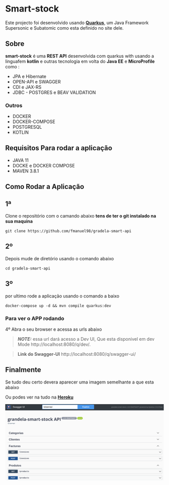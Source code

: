 # Smart-stock

Este projecto foi desenvolvido usando **[Quarkus](https://quarkus.io/)**, um Java Framework Supersonic e Subatomic como esta definido no site dele.

## Sobre

**smart-stock** é uma **REST API** desenvolvida com quarkus with usando a linguafem **kotlin** e outras tecnologia em volta do **Java EE** e **MicroProfile** como :

- JPA e Hibernate
- OPEN-API e SWAGGER
- CDI e JAX-RS
- JDBC - POSTGRES e BEAV VALIDATION

### Outros

- DOCKER
- DOCKER-COMPOSE
- POSTGRESQL
- KOTLIN

## Requisitos Para rodar a aplicação

- JAVA 11
- DOCKE e DOCKER COMPOSE
- MAVEN 3.8.1

## Como Rodar a Aplicação

## 1ª

Clone o repositório com o camando abaixo **tens de ter o git instalado na sua maquina**

```shell script
git clone https://github.com/fmanuel98/gradela-smart-api

```

## 2º

Depois mude de diretório usando o comando abaixo

```shell script
cd gradela-smart-api

```

## 3º

por ultimo rode a aplicação usando o comando a baixo

```shell script
docker-compose up -d && mvn compile quarkus:dev
```

### Para ver o APP rodando

4º Abra o seu browser e acessa as urls abaixo

> **_NOTE:_** essa url dará acesso a Dev UI, Que esta disponivel em dev Mode http://localhost:8080/q/dev/.

> **Link do Swagger-UI** http://localhost:8080/q/swagger-ui/

## Finalmente

Se tudo deu certo devera aparecer uma imagem semelhante a que esta abaixo

Ou podes ver na tudo na **[Heroku](https://gradela-smart-stock.herokuapp.com/q/swagger-ui/)**

![as](api.png)
